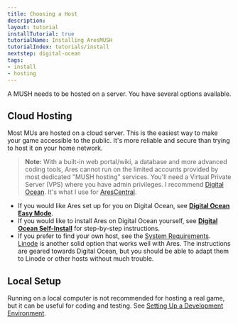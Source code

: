 ```yaml
---
title: Choosing a Host
description:
layout: tutorial
installTutorial: true
tutorialName: Installing AresMUSH
tutorialIndex: tutorials/install
nextstep: digital-ocean
tags: 
- install
- hosting
---
```


A MUSH needs to be hosted on a server.  You have several options available.

## Cloud Hosting

Most MUs are hosted on a cloud server.  This is the easiest way to make your game accessible to the public.  It's more reliable and secure than trying to host it on your home network.  

> <i class="fa fa-exclamation-triangle"></i> **Note:** With a built-in web portal/wiki, a database and more advanced coding tools, Ares cannot run on the limited accounts provided by most dedicated "MUSH hosting" services.  You'll need a Virtual Private Server (VPS) where you have admin privileges.  I recommend [Digital Ocean](http://www.digitalocean.com/?refcode=5c07173bc1f2).  It's what I use for [AresCentral](/arescentral).  

* If you would like Ares set up for you on Digital Ocean, see **[Digital Ocean Easy Mode](/tutorials/install/easy-mode)**.
* If you would like to install Ares on Digital Ocean yourself, see **[Digital Ocean Self-Install](/tutorials/install/digital-ocean)** for step-by-step instructions.
* If you prefer to find your own host, see the [System Requirements](/tutorials/install/system-requirements).  [Linode](https://www.linode.com/?r=80bc21df5f92ff5773de26419237b57a203623bd) is another solid option that works well with Ares.  The instructions are geared towards Digital Ocean, but you should be able to adapt them to Linode or other hosts without much trouble.

## Local Setup

Running on a local computer is not recommended for hosting a real game, but it can be useful for coding and testing.  See [Setting Up a Development Environment](/tutorials/code/dev-tools).